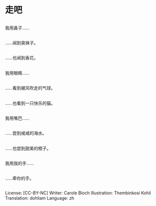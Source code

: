 # 走吧

##
我用鼻子……

##
……闻到臭袜子。

##
……也闻到香花。

##
我用眼睛……

##
……看到被风吹走的气球。

##
……也看到一只快乐的猫。

##
我用嘴巴……

##
……尝到咸咸的海水。

##
……也尝到甜美的橙子。

##
我用我的手……

##
……牵你的手。

##
License: [CC-BY-NC]
Writer: Carole Bloch
Illustration: Thembinkosi Kohli
Translation: dohliam
Language: zh
